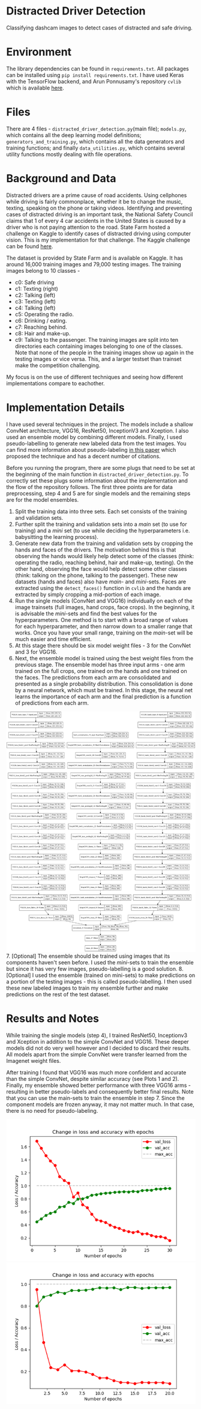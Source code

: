 # Distracted Driver Detection
Classifying dashcam images to detect cases of distracted and safe driving.

# Environment
The library dependencies can be found in `requirements.txt`. All packages can be installed using `pip install requirements.txt`. I have used Keras with the TensorFlow backend, and Arun Ponnusamy's repository `cvlib` which is available [here](https://github.com/arunponnusamy/cvlib).

# Files
There are 4 files - `distracted_driver_detection.py`(main file); `models.py`, which contains all the deep learning model definitions; `generators_and_training.py`, which contains all the data generators and training functions; and finally `data_utilities.py`, which contains several utility functions mostly dealing with file operations.

# Background and Data
Distracted drivers are a prime cause of road accidents. Using cellphones while driving is fairly commonplace, whether it be to change the music, texting, speaking on the phone or taking videos. Identifying and preventing cases of distracted driving is an important task, the National Safety Council claims that 1 of every 4 car accidents in the United States is caused by a driver who is not paying attention to the road. State Farm hosted a challenge on Kaggle to identify cases of distracted driving using computer vision. This is my implementation for that challenge. The Kaggle challenge can be found [here](https://www.kaggle.com/c/state-farm-distracted-driver-detection).

The dataset is provided by State Farm and is available on Kaggle. It has around 16,000 training images and 79,000 testing images. The training images belong to 10 classes -
-  c0: Safe driving
-  c1: Texting (right)
-  c2: Talking (left)
-  c3: Texting (left)
-  c4: Talking (left)
-  c5: Operating the radio.
-  c6: Drinking / eating.
-  c7: Reaching behind.
-  c8: Hair and make-up.
- c9: Talking to the passenger.
The training images are split into ten directories each containing images belonging to one of the classes. Note that none of the people in the training images show up again in the testing images or vice versa. This, and a larger testset than trainset make the competition challenging. 

My focus is on the use of different techniques and seeing how different implementations compare to eachother.

# Implementation Details
I have used several techniques in the project. The models include a shallow ConvNet architecture, VGG16, ResNet50, InceptionV3 and Xception. I also used an ensemble model by combining different models. Finally, I used pseudo-labelling to generate new labeled data from the test images. You can find more information about pseudo-labeling [in this paper](http://deeplearning.net/wp-content/uploads/2013/03/pseudo_label_final.pdf) which proposed the technique and has a decent number of citations.

Before you running the program, there are some plugs that need to be set at the beginning of the main function in `distracted_driver_detection.py`. To correctly set these plugs some information about the implementation and the flow of the repository follows. The first three points are for data preprocessing, step 4 and 5 are for single models and the remaining steps are for the model ensembles. 
1. Split the training data into three sets. Each set consists of the training and validation sets.
2. Further split the training and validation sets into a _main_ set (to use for training) and a _mini_ set (to use while deciding the hyperparameters i.e. babysitting the learning process).
3. Generate new data from the training and validation sets by cropping the hands and faces of the drivers. The motivation behind this is that observing the hands would likely help detect some of the classes (think: operating the radio, reaching behind, hair and make-up, texting). On the other hand, observing the face would help detect some other classes (think: talking on the phone, talking to the passenger). These new datasets (hands and faces) also have _main_- and _mini_-sets. Faces are extracted using the `detect_faces()` function in `cvlib` and the hands are extracted by simply cropping a mid-portion of each image.
4. Run the single models (ConvNet and VGG16) individually on each of the image trainsets (full images, hand crops, face crops). In the beginning, it is advisable the _mini_-sets and find the best values for the hyperparameters. One method is to start with a broad range of values for each hyperparameter, and then narrow down to a smaller range that works. Once you have your small range, training on the _main_-set will be much easier and time efficient.
5. At this stage there should be six model weight files - 3 for the ConvNet and 3 for VGG16. 
6. Next, the ensemble model is trained using the best weight files from the previous stage. The ensemble model has three input arms - one arm trained on the full crops, one trained on the hands and one trained on the faces. The predictions from each arm are consolidated and presented as a single probability distribution. This consolidation is done by a neural network, which must be trained. In this stage, the neural net learns the importance of each arm and the final prediction is a function of predictions from each arm.

![The ensemble architecture](images/ensemble.png)
7. [Optional] The ensemble should be trained using images that its components haven't seen before. I used the _mini_-sets to train the ensemble but since it has very few images, pseudo-labelling is a good solution.
8. [Optional] I used the ensemble (trained on mini-sets) to make predictions on a portion of the testing images - this is called pseudo-labelling. I then used these new labeled images to train my ensemble further and make predictions on the rest of the test dataset.

# Results and Notes
While training the single models (step 4), I trained ResNet50, Inceptionv3 and Xception in addition to the simple ConvNet and VGG16. These deeper models did not do very well however and I decided to discard their results. All models apart from the simple ConvNet were transfer learned from the Imagenet weight files.

After training I found that VGG16 was much more confident and accurate than the simple ConvNet, despite similar accuracy (see Plots 1 and 2). Finally, my ensemble showed better performance with three VGG16 arms - resulting in better pseudo-labels and consequently better final results. Note that you can use the main-sets to train the ensemble in step 7. Since the component models are frozen anyway, it may not matter much. In that case, there is no need for pseudo-labeling.

![Loss vs Accuracy for the Simple ConvNet](images/simpleCNN-plot.png)
![Loss vs Accuracy for the VGG16](images/VGG16-plot.png)
